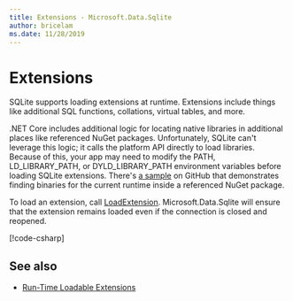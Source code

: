 ```yaml
---
title: Extensions - Microsoft.Data.Sqlite
author: bricelam
ms.date: 11/28/2019
---
```

# Extensions

SQLite supports loading extensions at runtime. Extensions include things like additional SQL functions, collations, virtual tables, and more.

.NET Core includes additional logic for locating native libraries in additional places like referenced NuGet packages. Unfortunately, SQLite can't leverage this logic; it calls the platform API directly to load libraries. Because of this, your app may need to modify the PATH, LD_LIBRARY_PATH, or DYLD_LIBRARY_PATH environment variables before loading SQLite extensions. There's [a sample](https://github.com/aspnet/EntityFramework.Docs/blob/master/samples/msdata-sqlite/ExtensionsSample/Program.cs) on GitHub that demonstrates finding binaries for the current runtime inside a referenced NuGet package.

To load an extension, call [LoadExtension](/dotnet/api/microsoft.data.sqlite.sqliteconnection.loadextension). Microsoft.Data.Sqlite will ensure that the extension remains loaded even if the connection is closed and reopened.

[!code-csharp[](../samples/msdata-sqlite/ExtensionsSample/Program.cs?name=snippet_LoadExtension)]

## See also

* [Run-Time Loadable Extensions <span class="docon docon-navigate-external" aria-hidden="true" />](https://www.sqlite.org/loadext.html)
